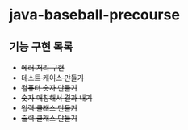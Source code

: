 # java-baseball-precourse
## 기능 구현 목록
- ~~에러 처리 구현~~
- ~~테스트 케이스 만들기~~
- ~~컴퓨터 숫자 만들기~~
- ~~숫자 매칭해서 결과 내기~~
- ~~입력 클래스 만들기~~
- ~~출력 클래스 만들기~~